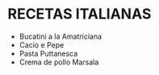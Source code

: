 # RECETAS ITALIANAS

* Bucatini a la Amatriciana
* Cacio e Pepe
* Pasta Puttanesca 
* Crema de pollo Marsala